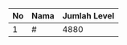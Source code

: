 | No | Nama            | Jumlah Level |
|----|-----------------|--------------|
| 1  | #    |    4880        |
